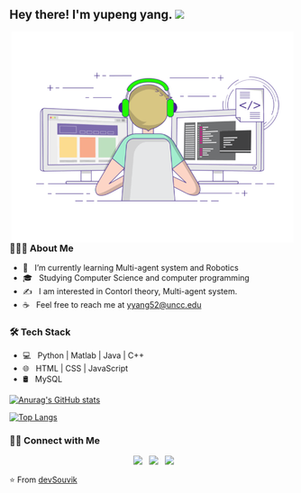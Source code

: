 <h2> Hey there! I'm yupeng yang. <img src="https://github.com/souvikguria98/souvikguria98/blob/master/Hi.gif" width="25"></h2>
<img align="right" alt="GIF" src="https://raw.githubusercontent.com/devSouvik/devSouvik/master/gif3.gif" width="500"/>

<h3> 👨🏻‍💻 About Me </h3>

- 🔭 &nbsp; I’m currently learning Multi-agent system and Robotics
- 🎓 &nbsp; Studying Computer Science and computer programming 
- ✍️ &nbsp; I am interested in Contorl theory, Multi-agent system.
- ☕ &nbsp; Feel free to reach me at yyang52@uncc.edu

<h3>🛠 Tech Stack</h3>

- 💻 &nbsp; Python | Matlab | Java | C++  
- 🌐 &nbsp; HTML | CSS | JavaScript  
- 🛢 &nbsp; MySQL 


[![Anurag's GitHub stats](https://github-readme-stats.vercel.app/api?username=yupengyanguncc&count_private=true&show_icons=true&theme=merko)](https://github.com/anuraghazra/github-readme-stats)


[![Top Langs](https://github-readme-stats.vercel.app/api/top-langs/?username=anuraghazra&langs_count=8&layout=compact&count_private=true&show_icons=true&theme=merko)](https://github.com/anuraghazra/github-readme-stats)


<h3> 🤝🏻 Connect with Me </h3>

<p align="center">
&nbsp; <a href="https://www.instagram.com/yang_coding/" target="_blank" rel="noopener noreferrer"><img src="https://img.icons8.com/plasticine/100/000000/instagram-new.png" width="50" /></a>  
&nbsp; <a href="https://www.linkedin.com/in/yupeng-yang-8b52b11bb/" target="_blank" rel="noopener noreferrer"><img src="https://img.icons8.com/plasticine/100/000000/linkedin.png" width="50" /></a>
&nbsp; <a href="yyang52@uncc.edu.com" target="_blank" rel="noopener noreferrer"><img src="https://img.icons8.com/plasticine/100/000000/gmail.png"  width="50" /></a>
</p>

⭐️ From [devSouvik](https://github.com/devSouvik)
